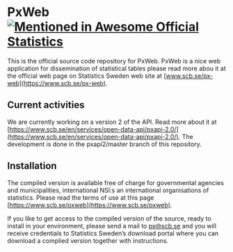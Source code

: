 # PxWeb [![Mentioned in Awesome Official Statistics ](https://awesome.re/mentioned-badge.svg)](http://www.awesomeofficialstatistics.org)
This is the official source code repository for PxWeb. PxWeb is a nice web application for dissemination of statistical tables please read more abou it at the official web page on Statistics Sweden web site at [www.scb.se/px-web](https://www.scb.se/px-web).

## Current activities
We are currently working on a version 2 of the API. Read more about it at [https://www.scb.se/en/services/open-data-api/pxapi-2.0/](https://www.scb.se/en/services/open-data-api/pxapi-2.0/). The development is done in the pxapi2/master branch of this repository.

## Installation
The compiled version is available free of charge for governmental agencies and municipalities, international NSI:s an international organisations of statistics. Please read the terms of use at this page [https://www.scb.se/pxweb](https://www.scb.se/pxweb). 

If you like to get access to the compiled version of the source, ready to install in your environment, please send a mail to [px@scb.se](mailto:px@scb.se?subject=Access%20to%20download%20portal) and you will receive credentials to Statistics Sweden’s download portal where you can download a complied version together with instructions.

